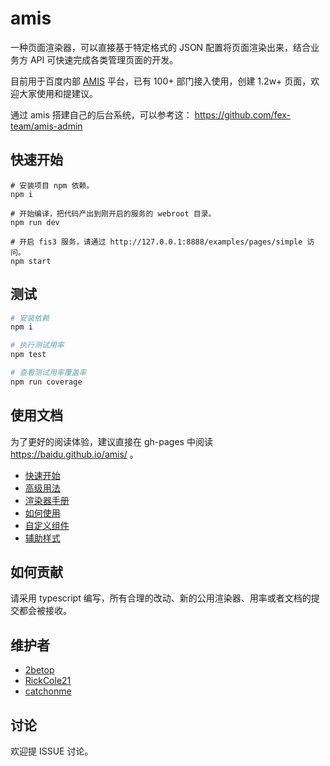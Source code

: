 # amis

一种页面渲染器，可以直接基于特定格式的 JSON 配置将页面渲染出来，结合业务方 API 可快速完成各类管理页面的开发。

目前用于百度内部 [AMIS](http://amis.baidu.com) 平台，已有 100+ 部门接入使用，创建 1.2w+ 页面，欢迎大家使用和提建议。

通过 amis 搭建自己的后台系统，可以参考这： https://github.com/fex-team/amis-admin

## 快速开始

```
# 安装项目 npm 依赖。
npm i

# 开始编译，把代码产出到刚开启的服务的 webroot 目录。
npm run dev

# 开启 fis3 服务，请通过 http://127.0.0.1:8888/examples/pages/simple 访问。
npm start
```

## 测试

```bash
# 安装依赖
npm i 

# 执行测试用率
npm test

# 查看测试用率覆盖率
npm run coverage
```

## 使用文档

为了更好的阅读体验，建议直接在 gh-pages 中阅读 https://baidu.github.io/amis/ 。

* [快速开始](/docs/getting_started.md)
* [高级用法](/docs/advanced.md)
* [渲染器手册](/docs/renderers.md)
* [如何使用](/docs/sdk.md)
* [自定义组件](/docs/dev.md)
* [辅助样式](/docs/style.md)

## 如何贡献

请采用 typescript 编写，所有合理的改动、新的公用渲染器、用率或者文档的提交都会被接收。

## 维护者

* [2betop](https://github.com/2betop)
* [RickCole21](https://github.com/RickCole21)
* [catchonme](https://github.com/catchonme)

## 讨论

欢迎提 ISSUE 讨论。
